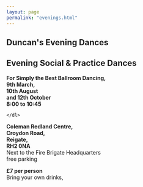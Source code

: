 ```yaml
---
layout: page
permalink: "evenings.html"
---
```



<article class="grid_12 center-text">
<h2>Duncan's Evening Dances</h2>
<h2>Evening Social & Practice Dances</h2>
</article>

<article class="grid_6 center-text padded-bottom">
  <dl>
    <dl>
      <dt><strong>For Simply the Best Ballroom Dancing,</strong></dt>
    <dt><strong>9th March,</strong></dt>   
<dt><strong>10th August</strong></dt>
<dt><strong>and 12th October</strong></dt>
<dt><strong>8:00 to 10:45</strong></dt>
   

    </dl>
  </dl>
</article>


<article class="grid_6 center-text padded-bottom">
  <dl>
    <dt><strong>Coleman Redland Centre,</strong></dt>
<dt><strong>Croydon Road,</strong></dt>
<dt><strong>Reigate,</strong></dt>
<dt><strong>RH2 0NA</strong></dt>
<dt>Next to the Fire Brigate Headquarters</dt>
<dt>free parking</dt>
  </dl>
</article>

<article class="grid_12 center-text padded-bottom">
<dl>
<dt><strong>£7 per person</strong></dt>
 <dt>Bring your own drinks,</dt>
</dl>

</article>

